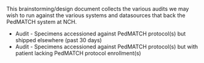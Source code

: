 This brainstorming/design document collects the various audits we may wish to run against the various systems and datasources that back the PedMATCH system at NCH.

* Audit - Specimens accessioned against PedMATCH protocol(s) but shipped elsewhere (past 30 days)
* Audit - Specimens accessioned against PedMATCH protocol(s) but with patient lacking PedMATCH protocol enrollment(s)
